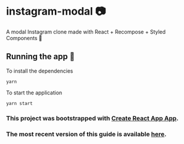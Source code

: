 # instagram-modal 📷

A modal Instagram clone made with React + Recompose + Styled Components 💅

## Running the app 🚀

To install the dependencies

```
yarn
```

To start the application

```
yarn start
```

### This project was bootstrapped with [Create React App App](https://github.com/facebookincubator/create-react-app).

### The most recent version of this guide is available [here](https://github.com/facebookincubator/create-react-app/blob/master/packages/react-scripts/template/README.md).
